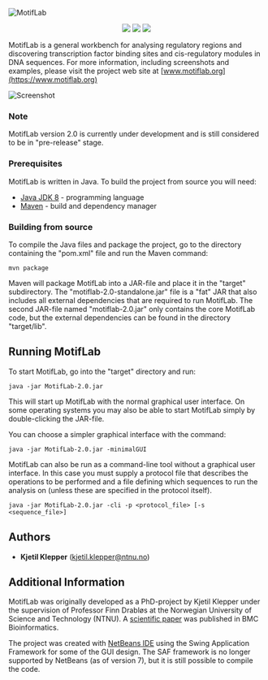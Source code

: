 ![MotifLab](https://www.motiflab.org/images/motiflab2_header.png)

<p align="center">
    <img src ="https://img.shields.io/badge/version-2.0-blueviolet.svg"/>
    <img src ="https://img.shields.io/badge/platform-windows|linux|macos-yellow.svg"/>
    <img src ="https://img.shields.io/badge/java-1.8-blue.svg" />
</p>

MotifLab is a general workbench for analysing regulatory regions and discovering transcription factor binding sites and cis-regulatory modules in DNA sequences.
For more information, including screenshots and examples, please visit the project web site at [www.motiflab.org](https://www.motiflab.org)

![Screenshot](https://www.motiflab.org/screenshots/motiflab_github_screenshot.png)

### Note

MotifLab version 2.0 is currently under development and is still considered to be in "pre-release" stage.


### Prerequisites

MotifLab is written in Java. To build the project from source you will need:

* [Java JDK 8](https://www.java.com) - programming language
* [Maven](https://maven.apache.org/) - build and dependency manager


### Building from source

To compile the Java files and package the project, go to the directory containing the "pom.xml" file and run the Maven command:

```
mvn package
```

Maven will package MotifLab into a JAR-file and place it in the "target" subdirectory. The "motiflab-2.0-standalone.jar" file is a "fat" JAR that also includes all external dependencies
that are required to run MotifLab. The second JAR-file named "motiflab-2.0.jar" only contains the core MotifLab code, but the external dependencies can be found in the directory "target/lib". 


## Running MotifLab

To start MotifLab, go into the "target" directory and run:

```
java -jar MotifLab-2.0.jar
```

This will start up MotifLab with the normal graphical user interface. On some operating systems you may also be able to start MotifLab simply by double-clicking the JAR-file.

You can choose a simpler graphical interface with the command:

```
java -jar MotifLab-2.0.jar -minimalGUI
```

MotifLab can also be run as a command-line tool without a graphical user interface. 
In this case you must supply a protocol file that describes the operations to be performed and a file defining which sequences to run the analysis on (unless these are specified in the protocol itself).

```
java -jar MotifLab-2.0.jar -cli -p <protocol_file> [-s <sequence_file>]
```

## Authors

* **Kjetil Klepper** (kjetil.klepper@ntnu.no)


## Additional Information

MotifLab was originally developed as a PhD-project by Kjetil Klepper under the supervision of Professor Finn Drabløs at the Norwegian University of Science and Technology (NTNU). 
A [scientific paper](https://doi.org/10.1186/1471-2105-14-9) was published in BMC Bioinformatics.

The project was created with [NetBeans IDE](https://netbeans.org/) using the Swing Application Framework for some of the GUI design. 
The SAF framework is no longer supported by NetBeans (as of version 7), but it is still possible to compile the code.


